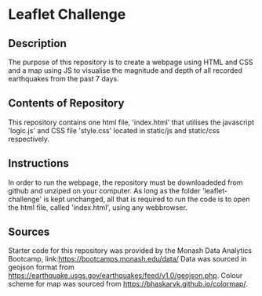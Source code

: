 # Leaflet Challenge

## Description 

The purpose of this repository is to create a webpage using HTML and CSS and a map using JS to visualise the magnitude and depth of all recorded earthquakes from the past 7 days. 

## Contents of Repository

This repository contains one html file, 'index.html' that utilises the javascript 'logic.js' and CSS file 'style.css' located in static/js and static/css respectively.

## Instructions

In order to run the webpage, the repository must be downloadeded from github and unziped on your computer. As long as the folder 'leaflet-challenge' is kept unchanged, all that is required to run the code is to open the html file, called 'index.html', using any webbrowser. 

## Sources

Starter code for this repository was provided by the Monash Data Analytics Bootcamp, link:https://bootcamps.monash.edu/data/
Data was sourced in geojson format from https://earthquake.usgs.gov/earthquakes/feed/v1.0/geojson.php.
Colour scheme for map was sourced from https://bhaskarvk.github.io/colormap/.
